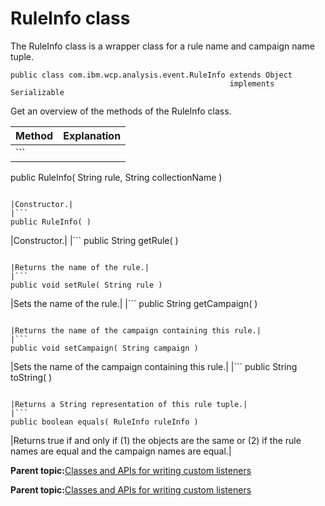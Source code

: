 # RuleInfo class

The RuleInfo class is a wrapper class for a rule name and campaign name tuple.

```
public class com.ibm.wcp.analysis.event.RuleInfo extends Object
                                                 implements Serializable

```

Get an overview of the methods of the RuleInfo class.

|Method|Explanation|
|------|-----------|
|```
public RuleInfo( String rule,
                 String collectionName )
```

|Constructor.|
|```
public RuleInfo( )
```

|Constructor.|
|```
public String getRule( )
```

|Returns the name of the rule.|
|```
public void setRule( String rule )
```

|Sets the name of the rule.|
|```
public String getCampaign( )
```

|Returns the name of the campaign containing this rule.|
|```
public void setCampaign( String campaign )
```

|Sets the name of the campaign containing this rule.|
|```
public String toString( )
```

|Returns a String representation of this rule tuple.|
|```
public boolean equals( RuleInfo ruleInfo )
```

|Returns true if and only if \(1\) the objects are the same or \(2\) if the rule names are equal and the campaign names are equal.|

**Parent topic:**[Classes and APIs for writing custom listeners](../pzn/pzn_classes_apis_custom_listeners.md)

**Parent topic:**[Classes and APIs for writing custom listeners](../pzn/pzn_classes_apis_custom_listeners.md)

